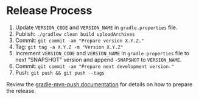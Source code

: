 Release Process
===============

 1. Update `VERSION_CODE` and `VERSION_NAME` in `gradle.properties` file.
 2. Publish: `./gradlew clean build uploadArchives`
 3. Commit: `git commit -am "Prepare version X.Y.Z."`
 4. Tag: `git tag -a X.Y.Z -m "Version X.Y.Z"`
 5. Increment `VERSION_CODE` and `VERSION_NAME` in `gradle.properties` file to next "SNAPSHOT"
 version and append `-SNAPSHOT` to `VERSION_NAME`.
 6. Commit: `git commit -am "Prepare next development version."`
 7. Push: `git push && git push --tags`

Review the [gradle-mvn-push documentation](https://github.com/chrisbanes/gradle-mvn-push) for
details on how to prepare the release.